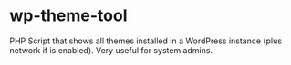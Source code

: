 wp-theme-tool
=============

PHP Script that shows all themes installed in a WordPress instance (plus network if is enabled). Very useful for system admins.